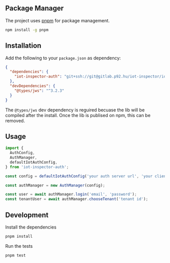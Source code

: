 ## Package Manager

The project uses [pnpm](https://pnpm.js.org/) for package management.

```bash
npm install -g pnpm
```

## Installation

Add the following to your `package.json` as dependency:

```json
{
  "dependencies": {
    "iot-inspector-auth": "git+ssh://git@gitlab.p92.hu/iot-inspector/iot-inspector-auth.git#master"
  },
  "devDependencies": {
    "@types/jws": "^3.2.3"
  }
}
```

The `@types/jws` dev dependency is reguired becuase the lib will be compiled after the install. Once the lib is publised on npm, this can be removed.

## Usage

```typescript
import {
  AuthConfig,
  AuthManager,
  defaultIotAuthConfig,
} from 'iot-inspector-auth';

const config = defaultIotAuthConfig('your auth server url', 'your client id');

const authManager = new AuthManager(config);

const user = await authManager.login('email', 'password');
const tenantUser = await authManager.chooseTenant('tenant id');
```

## Development

Install the dependencies

```bash
pnpm install
```

Run the tests

```bash
pnpm test
```
